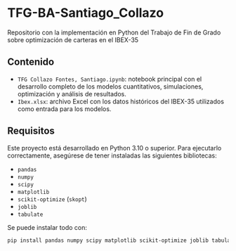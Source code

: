 # TFG-BA-Santiago_Collazo
Repositorio con la implementación en Python del Trabajo de Fin de Grado sobre optimización de carteras en el IBEX-35


## Contenido

- `TFG Collazo Fontes, Santiago.ipynb`: notebook principal con el desarrollo completo de los modelos cuantitativos, simulaciones, optimización y análisis de resultados.
- `Ibex.xlsx`: archivo Excel con los datos históricos del IBEX-35 utilizados como entrada para los modelos.

## Requisitos

Este proyecto está desarrollado en Python 3.10 o superior. Para ejecutarlo correctamente, asegúrese de tener instaladas las siguientes bibliotecas:

- `pandas`
- `numpy`
- `scipy`
- `matplotlib`
- `scikit-optimize` (`skopt`)
- `joblib`
- `tabulate`

Se puede instalar todo con:

```bash
pip install pandas numpy scipy matplotlib scikit-optimize joblib tabulate
